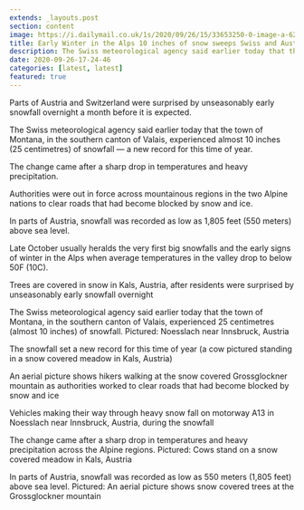 ```yaml
---
extends: _layouts.post
section: content
image: https://i.dailymail.co.uk/1s/2020/09/26/15/33653250-0-image-a-62_1601131177645.jpg 
title: Early Winter in the Alps 10 inches of snow sweeps Swiss and Austrian mountains 
description: The Swiss meteorological agency said earlier today that the town of Montana, in the southern canton of Valais, experienced 25 centimetres of snowfall - a new record for this time of year. 
date: 2020-09-26-17-24-46 
categories: [latest, latest] 
featured: true 
--- 
```

Parts of Austria and Switzerland were surprised by unseasonably early snowfall overnight a month before it is expected.

The Swiss meteorological agency said earlier today that the town of Montana, in the southern canton of Valais, experienced almost 10 inches (25 centimetres) of snowfall — a new record for this time of year.

The change came after a sharp drop in temperatures and heavy precipitation. 

Authorities were out in force across mountainous regions in the two Alpine nations to clear roads that had become blocked by snow and ice.

In parts of Austria, snowfall was recorded as low as 1,805 feet (550 meters) above sea level.  

Late October usually heralds the very first big snowfalls and the early signs of winter in the Alps when average temperatures in the valley drop to below 50F (10C).

Trees are covered in snow in Kals, Austria, after residents were surprised by unseasonably early snowfall overnight

The Swiss meteorological agency said earlier today that the town of Montana, in the southern canton of Valais, experienced 25 centimetres (almost 10 inches) of snowfall. Pictured: Noesslach near Innsbruck, Austria

The snowfall set a new record for this time of year (a cow pictured standing in a snow covered meadow in Kals, Austria)

An aerial picture shows hikers walking at the snow covered Grossglockner mountain as authorities worked to clear roads that had become blocked by snow and ice

Vehicles making their way through heavy snow fall on motorway A13 in Noesslach near Innsbruck, Austria, during the snowfall

The change came after a sharp drop in temperatures and heavy precipitation across the Alpine regions. Pictured: Cows stand on a snow covered meadow in Kals, Austria

In parts of Austria, snowfall was recorded as low as 550 meters (1,805 feet) above sea level. Pictured: An aerial picture shows snow covered trees at the Grossglockner mountain

